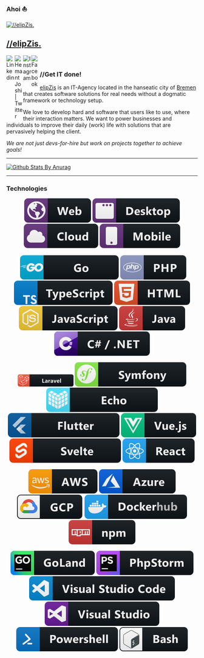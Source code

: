 ### Ahoi :boat:

<a href="https://elipZis.com">
  <img align="center" alt="//elipZis." width="82px" src="https://elipZis.com/assets/img/elipZis_Z_purple_white_border_gradient.png" />
</a>

## [//elipZis.](https://elipZis.com)
<a href="https://www.linkedin.com/company/49172104/">
  <img align="left" alt="Linkedin" width="22px" src="https://cdn.jsdelivr.net/npm/simple-icons@v3/icons/linkedin.svg" />
</a>
<a href="https://twitter.com/elipZiscom">
  <img align="left" alt="Hemant Joshi| Twitter" width="22px" src="https://cdn.jsdelivr.net/npm/simple-icons@v3/icons/twitter.svg" />
</a>
<a href="https://www.instagram.com/elipZis/">
  <img align="left" alt="Instagram" width="22px" src="https://cdn.jsdelivr.net/npm/simple-icons@v3/icons/instagram.svg" />
</a>
<a href="https://www.facebook.com/elipZis">
  <img align="left" alt=" Facebook" width="22px" src="https://cdn.jsdelivr.net/npm/simple-icons@v3/icons/facebook.svg" />
</a>
<br />

### //Get IT done!
[elipZis](https://elipZis.com) is an IT-Agency located in the hanseatic city of [Bremen](https://www.bremen.de/) that creates software solutions for real needs without a dogmatic framework or technology setup.

We love to develop hard and software that users like to use, where their interaction matters. We want to power businesses and individuals to improve their daily (work) life with solutions that are pervasively helping the client.

*We are not just devs-for-hire but work on projects together to achieve goals!*

*************

[![Github Stats By Anurag](https://github-readme-stats.vercel.app/api?username=nea&show_icons=true&title_color=fff&icon_color=79ff97&text_color=ccc&bg_color=290189)](https://github.com/anuraghazra/github-readme-stats)

*************

### Technologies
<p align="center">
  <img src="https://raw.githubusercontent.com/nea/nea/master/svg/dev/misc/web.svg" alt="Web" style="vertical-align:top margin:6px 4px">
  <img src="https://raw.githubusercontent.com/nea/nea/master/svg/dev/misc/desktop.svg" alt="Desktop" style="vertical-align:top margin:6px 4px">
  <img src="https://raw.githubusercontent.com/nea/nea/master/svg/dev/misc/cloud.svg" alt="Cloud" style="vertical-align:top margin:6px 4px">
  <img src="https://raw.githubusercontent.com/nea/nea/master/svg/dev/misc/mobile.svg" alt="Mobile Platforms" style="vertical-align:top margin:6px 4px">
</p>

<p align="center">
  <img src="https://raw.githubusercontent.com/nea/nea/master/svg/dev/languages/go.svg" alt="Golang" style="vertical-align:top margin:6px 4px">
  <img src="https://raw.githubusercontent.com/nea/nea/master/svg/dev/languages/php.svg" alt="PHP" style="vertical-align:top margin:6px 4px">
  <img src="https://raw.githubusercontent.com/nea/nea/master/svg/dev/languages/typescript.svg" alt="TypeScript" style="vertical-align:top margin:6px 4px">  
  <img src="https://raw.githubusercontent.com/nea/nea/master/svg/dev/languages/html.svg" alt="HTML" style="vertical-align:top margin:6px 4px">
  <img src="https://raw.githubusercontent.com/nea/nea/master/svg/dev/languages/js.svg" alt="JavaScript" style="vertical-align:top margin:6px 4px">
  <img src="https://raw.githubusercontent.com/nea/nea/master/svg/dev/languages/java.svg" alt="Java" style="vertical-align:top margin:6px 4px">  
  <img src="https://raw.githubusercontent.com/nea/nea/master/svg/dev/languages/csharp_dotnet.svg" alt="CSharp/.net" style="vertical-align:top margin:6px 4px">
</p>

<p align="center">
  <img src="https://raw.githubusercontent.com/nea/nea/master/svg/dev/frameworks/laravel.svg" alt="Laravel" style="max-width: 147px vertical-align:top margin:6px 4px" width="147px">
  <img src="https://raw.githubusercontent.com/nea/nea/master/svg/dev/frameworks/symfony.svg" alt="Symfony" style="vertical-align:top margin:6px 4px">
  <img src="https://raw.githubusercontent.com/nea/nea/master/svg/dev/frameworks/echo.svg" alt="Echo" style="vertical-align:top margin:6px 4px">
  <img src="https://raw.githubusercontent.com/nea/nea/master/svg/dev/frameworks/flutter.svg" alt="Flutter" style="vertical-align:top margin:6px 4px">
  <img src="https://raw.githubusercontent.com/nea/nea/master/svg/dev/frameworks/vue.svg" alt="VueJS" style="vertical-align:top margin:6px 4px">
  <img src="https://raw.githubusercontent.com/nea/nea/master/svg/dev/frameworks/svelte.svg" alt="Svelte" style="vertical-align:top margin:6px 4px">
  <img src="https://raw.githubusercontent.com/nea/nea/master/svg/dev/frameworks/react.svg" alt="React" style="vertical-align:top margin:6px 4px">
</p>

<p align="center">
  <img src="https://raw.githubusercontent.com/nea/nea/master/svg/dev/services/aws.svg" alt="AWS" style="vertical-align:top margin:6px 4px">
  <img src="https://raw.githubusercontent.com/nea/nea/master/svg/dev/services/azure.svg" alt="Azure" style="vertical-align:top margin:6px 4px">
  <img src="https://raw.githubusercontent.com/nea/nea/master/svg/dev/services/gcp.svg" alt="GCP" style="vertical-align:top margin:6px 4px">
  <img src="https://raw.githubusercontent.com/nea/nea/master/svg/dev/services/dockerhub.svg" alt="Docker" style="vertical-align:top margin:6px 4px">
  <img src="https://raw.githubusercontent.com/nea/nea/master/svg/dev/services/npm.svg" alt="NPM" style="vertical-align:top margin:6px 4px">
</p>

<p align="center">
  <img src="https://raw.githubusercontent.com/nea/nea/master/svg/dev/tools/jetbrains_goland.svg" alt="Goland" style="vertical-align:top margin:6px 4px">
  <img src="https://raw.githubusercontent.com/nea/nea/master/svg/dev/tools/jetbrains_phpstorm.svg" alt="PHPStorm" style="vertical-align:top margin:6px 4px">
  <img src="https://raw.githubusercontent.com/nea/nea/master/svg/dev/tools/visualstudio_code.svg" alt="VSCode" style="vertical-align:top margin:6px 4px">
  <img src="https://raw.githubusercontent.com/nea/nea/master/svg/dev/tools/visualstudio.svg" alt="Visual Studio" style="vertical-align:top margin:6px 4px">
  <img src="https://raw.githubusercontent.com/nea/nea/master/svg/dev/tools/powershell.svg" alt="PowerShell" style="vertical-align:top margin:6px 4px">
  <img src="https://raw.githubusercontent.com/nea/nea/master/svg/dev/tools/bash.svg" alt="Bash" style="vertical-align:top margin:6px 4px">
</p>

